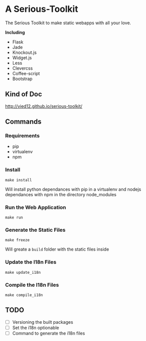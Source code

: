 A Serious-Toolkit
===================

The Serious Toolkit to make static webapps with all your love.

**Including**

- Flask
- Jade
- Knockout.js
- Widget.js
- Less
- Clevercss
- Coffee-script
- Bootstrap

## Kind of Doc

http://vied12.github.io/serious-toolkit/

## Commands

### Requirements

- pip
- virtualenv
- npm

### Install

	make install

Will install python dependances with pip in a virtualenv and nodejs dependances with npm in the directory node_modules

### Run the Web Application

	make run

### Generate the Static Files

	make freeze

Will greate a `build` folder with the static files inside

### Update the I18n Files

	make update_i18n

### Compile the I18n Files

	make compile_i18n


## TODO

- [ ] Versioning the built packages
- [ ] Set the i18n optionable
- [ ] Command to generate the i18n files
